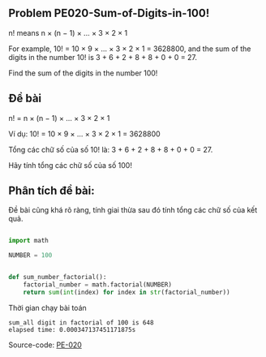 
## Problem PE020-Sum-of-Digits-in-100!
n! means n × (n − 1) × ... × 3 × 2 × 1

For example, 10! = 10 × 9 × ... × 3 × 2 × 1 = 3628800,
and the sum of the digits in the number 10! is 3 + 6 + 2 + 8 + 8 + 0 + 0 = 27.

Find the sum of the digits in the number 100!



## Đề bài
n! = n × (n − 1) × ... × 3 × 2 × 1

Ví dụ: 10! = 10 × 9 × ... × 3 × 2 × 1 = 3628800

Tổng các chữ số của số 10! là: 3 + 6 + 2 + 8 + 8 + 0 + 0 = 27.

Hãy tính tổng các chữ số của số 100!



## Phân tích đề bài:

Đề bài cũng khá rõ ràng, tính giai thừa sau đó tính tổng các chữ số của kết quả.



```Python

import math

NUMBER = 100


def sum_number_factorial():
    factorial_number = math.factorial(NUMBER)
    return sum(int(index) for index in str(factorial_number))


```
Thời gian chạy bài toán

```
sum_all digit in factorial of 100 is 648
elapsed time: 0.000347137451171875s

```

Source-code:
[PE-020](https://github.com/quangvinh86/python-projecteuler/tree/master/PE-020)
